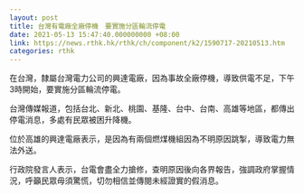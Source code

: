 ```yaml
---
layout: post
title: 台灣有電廠全廠停機　要實施分區輪流停電
date: 2021-05-13 15:47:40.000000000 +08:00
link: https://news.rthk.hk/rthk/ch/component/k2/1590717-20210513.htm
categories: rthk
---
```


在台灣，隸屬台灣電力公司的興達電廠，因為事故全廠停機，導致供電不足，下午3時開始，要實施分區輪流停電。

台灣傳媒報道，包括台北、新北、桃園、基隆、台中、台南、高雄等地區，都傳出停電消息，多處有民眾被困升降機。

位於高雄的興達電廠表示，是因為有兩個燃煤機組因為不明原因跳掣，導致電力無法外送。

行政院發言人表示，台電會盡全力搶修，查明原因後向各界報告，強調政府掌握情況，呼籲民眾毋須驚慌，切勿相信並傳閱未經證實的假消息。
